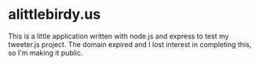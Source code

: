 # alittlebirdy.us

This is a little application written with node.js and express to test my tweeter.js project. The domain expired and I lost interest in completing this, so I'm making it public.
